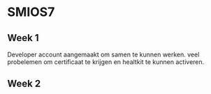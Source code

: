 # SMIOS7

## Week 1
Developer account aangemaakt om samen te kunnen werken.
veel probelemen om certificaat te krijgen en healtkit te kunnen activeren.

## Week 2
